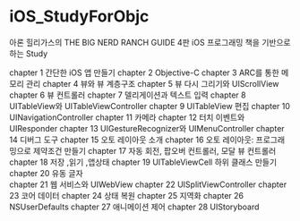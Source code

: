 # iOS_StudyForObjc

아론 힐리가스의 THE BIG NERD RANCH GUIDE 4판 
iOS 프로그래밍 책을 기반으로 하는 Study 

chapter 1 간단한 iOS 앱 만들기
chapter 2 Objective-C 
chapter 3 ARC를 통한 메모리 관리
chapter 4 뷰와 뷰 계층구조
chapter 5 뷰 다시 그리기와 UIScrollView
chapter 6 뷰 컨트롤러 
chapter 7 델리게이션과 텍스트 입력 
chapter 8 UITableView와 UITableViewController 
chapter 9 UITableView 편집
chapter 10 UINavigationController
chapter 11 카메라
chapter 12 터치 이벤트와 UIResponder
chapter 13 UIGestureRecognizer와 UIMenuController
chapter 14 디버그 도구 
chapter 15 오토 레이아웃 소개 
chapter 16 오토 레이아웃: 프로그래밍으로 제약조건 만들기 
chapter 17 자동 회전, 팝오버 컨트롤러, 모달 뷰 컨트롤러 
chapter 18 저장 ,읽기 ,앱상태 
chapter 19 UITableViewCell 하위 클래스 만들기  
chapter 20 유동 글자  
chapter 21 웹 서비스와 UIWebView
chapter 22 UISplitViewController
chapter 23 코어 데이터
chapter 24 상태 복원
chapter 25 지역화
chapter 26 NSUserDefaults
chapter 27 애니메이션 제어
chapter 28 UIStoryboard 

